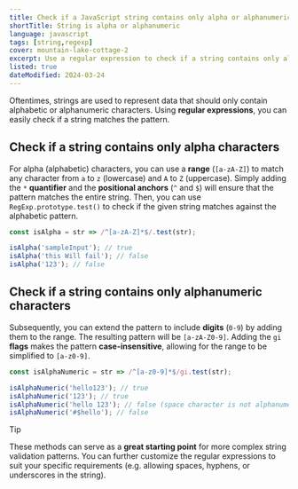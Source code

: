 ```yaml
---
title: Check if a JavaScript string contains only alpha or alphanumeric characters
shortTitle: String is alpha or alphanumeric
language: javascript
tags: [string,regexp]
cover: mountain-lake-cottage-2
excerpt: Use a regular expression to check if a string contains only alpha or alphanumeric characters in JavaScript.
listed: true
dateModified: 2024-03-24
---
```


Oftentimes, strings are used to represent data that should only contain alphabetic or alphanumeric characters. Using **regular expressions**, you can easily check if a string matches the pattern.

## Check if a string contains only alpha characters

For alpha (alphabetic) characters, you can use a **range** (`[a-zA-Z]`) to match any character from `a` to `z` (lowercase) and `A` to `Z` (uppercase). Simply adding the `*` **quantifier** and the **positional anchors** (`^` and `$`) will ensure that the pattern matches the entire string. Then, you can use `RegExp.prototype.test()` to check if the given string matches against the alphabetic pattern.

```js
const isAlpha = str => /^[a-zA-Z]*$/.test(str);

isAlpha('sampleInput'); // true
isAlpha('this Will fail'); // false
isAlpha('123'); // false
```

## Check if a string contains only alphanumeric characters

Subsequently, you can extend the pattern to include **digits** (`0-9`) by adding them to the range. The resulting pattern will be `[a-zA-Z0-9]`. Adding the `gi` **flags** makes the pattern **case-insensitive**, allowing for the range to be simplified to `[a-z0-9]`.

```js
const isAlphaNumeric = str => /^[a-z0-9]*$/gi.test(str);

isAlphaNumeric('hello123'); // true
isAlphaNumeric('123'); // true
isAlphaNumeric('hello 123'); // false (space character is not alphanumeric)
isAlphaNumeric('#$hello'); // false
```

> [!TIP]
>
> These methods can serve as a **great starting point** for more complex string validation patterns. You can further customize the regular expressions to suit your specific requirements (e.g. allowing spaces, hyphens, or underscores in the string).
